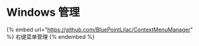 # Windows 管理

{% embed url="https://github.com/BluePointLilac/ContextMenuManager" %}
右键菜单管理
{% endembed %}

